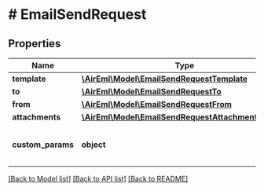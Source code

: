 # # EmailSendRequest

## Properties

Name | Type | Description | Notes
------------ | ------------- | ------------- | -------------
**template** | [**\AirEml\Model\EmailSendRequestTemplate**](EmailSendRequestTemplate.md) |  | [optional]
**to** | [**\AirEml\Model\EmailSendRequestTo**](EmailSendRequestTo.md) |  | [optional]
**from** | [**\AirEml\Model\EmailSendRequestFrom**](EmailSendRequestFrom.md) |  | [optional]
**attachments** | [**\AirEml\Model\EmailSendRequestAttachmentsInner[]**](EmailSendRequestAttachmentsInner.md) |  | [optional]
**custom_params** | **object** | The custom parameters of the notification. | [optional]

[[Back to Model list]](../../README.md#models) [[Back to API list]](../../README.md#endpoints) [[Back to README]](../../README.md)
